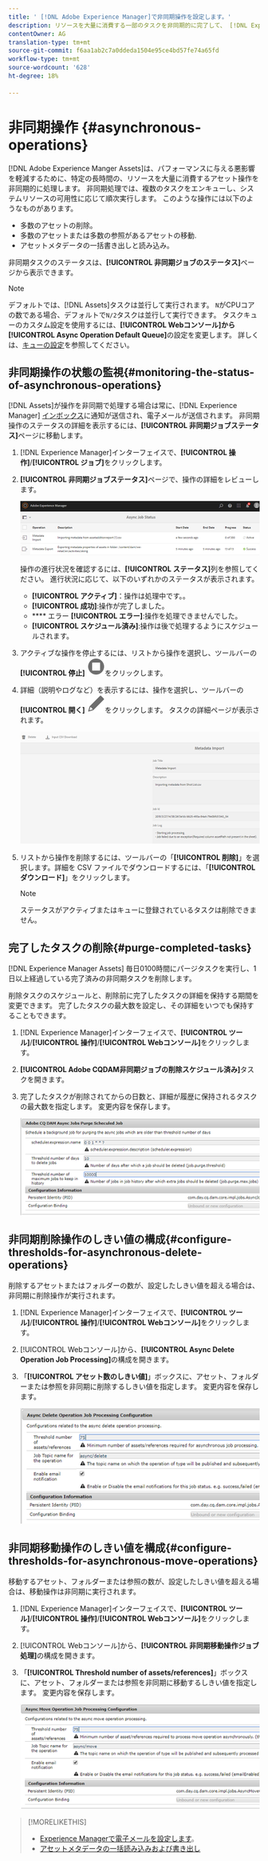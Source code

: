 ```yaml
---
title: ' [!DNL Adobe Experience Manager]で非同期操作を設定します。'
description: リソースを大量に消費する一部のタスクを非同期的に完了して、 [!DNL Experience Manager Assets]のパフォーマンスを最適化します。
contentOwner: AG
translation-type: tm+mt
source-git-commit: f6aa1ab2c7a0ddeda1504e95ce4bd57fe74a65fd
workflow-type: tm+mt
source-wordcount: '628'
ht-degree: 18%

---
```



# 非同期操作 {#asynchronous-operations}

[!DNL Adobe Experience Manger Assets]は、パフォーマンスに与える悪影響を軽減するために、特定の長時間の、リソースを大量に消費するアセット操作を非同期的に処理します。 非同期処理では、複数のタスクをエンキューし、システムリソースの可用性に応じて順次実行します。 このような操作には以下のようなものがあります。

* 多数のアセットの削除。
* 多数のアセットまたは多数の参照があるアセットの移動.
* アセットメタデータの一括書き出しと読み込み。

非同期タスクのステータスは、**[!UICONTROL 非同期ジョブのステータス]**&#x200B;ページから表示できます。

>[!NOTE]
>
>デフォルトでは、[!DNL Assets]タスクは並行して実行されます。 `N`がCPUコアの数である場合、デフォルトで`N/2`タスクは並行して実行できます。 タスクキューのカスタム設定を使用するには、**[!UICONTROL Webコンソール]から[!UICONTROL Async Operation Default Queue]**&#x200B;の設定を変更します。 詳しくは、[キューの設定](https://sling.apache.org/documentation/bundles/apache-sling-eventing-and-job-handling.html#queue-configurations)を参照してください。

## 非同期操作の状態の監視{#monitoring-the-status-of-asynchronous-operations}

[!DNL Assets]が操作を非同期で処理する場合は常に、[!DNL Experience Manager] [インボックス](/help/sites-authoring/inbox.md)に通知が送信され、電子メールが送信されます。 非同期操作のステータスの詳細を表示するには、**[!UICONTROL 非同期ジョブステータス]**&#x200B;ページに移動します。

1. [!DNL Experience Manager]インターフェイスで、**[!UICONTROL 操作]**/**[!UICONTROL ジョブ]**&#x200B;をクリックします。

1. **[!UICONTROL 非同期ジョブステータス]**&#x200B;ページで、操作の詳細をレビューします。

   ![非同期操作のステータスと詳細](assets/job_status.png)

   操作の進行状況を確認するには、**[!UICONTROL ステータス]**&#x200B;列を参照してください。 進行状況に応じて、以下のいずれかのステータスが表示されます。

   * **[!UICONTROL アクティブ]**：操作は処理中です。。
   * **[!UICONTROL 成功]**:操作が完了しました。
   * **** エラー **[!UICONTROL エラー]**:操作を処理できませんでした。
   * **[!UICONTROL スケジュール済み]**:操作は後で処理するようにスケジュールされます。

1. アクティブな操作を停止するには、リストから操作を選択し、ツールバーの&#x200B;**[!UICONTROL 停止]** ![停止アイコン](assets/do-not-localize/stop_icon.svg)をクリックします。

1. 詳細（説明やログなど）を表示するには、操作を選択し、ツールバーの&#x200B;**[!UICONTROL 開く]** ![open_icon](assets/do-not-localize/edit_icon.svg)をクリックします。 タスクの詳細ページが表示されます。

   ![メタデータ読み込みタスクの詳細](assets/job_details.png)

1. リストから操作を削除するには、ツールバーの「**[!UICONTROL 削除]**」を選択します。詳細を CSV ファイルでダウンロードするには、「**[!UICONTROL ダウンロード]**」をクリックします。

   >[!NOTE]
   >
   >ステータスがアクティブまたはキューに登録されているタスクは削除できません。

## 完了したタスクの削除{#purge-completed-tasks}

[!DNL Experience Manager Assets] 毎日0100時間にパージタスクを実行し、1日以上経過している完了済みの非同期タスクを削除します。

<!-- TBD: Find out from the engineering team and mention the time zone of this 1:00 am task.
-->

削除タスクのスケジュールと、削除前に完了したタスクの詳細を保持する期間を変更できます。 完了したタスクの最大数を設定し、その詳細をいつでも保持することもできます。

1. [!DNL Experience Manager]インターフェイスで、**[!UICONTROL ツール]**/**[!UICONTROL 操作]**/**[!UICONTROL Webコンソール]**&#x200B;をクリックします。
1. **[!UICONTROL Adobe CQDAM非同期ジョブの削除スケジュール済み]**&#x200B;タスクを開きます。
1. 完了したタスクが削除されてからの日数と、詳細が履歴に保持されるタスクの最大数を指定します。 変更内容を保存します。

   ![非同期タスクの削除をスケジュールする設定](assets/purge_job.png)

## 非同期削除操作のしきい値の構成{#configure-thresholds-for-asynchronous-delete-operations}

削除するアセットまたはフォルダーの数が、設定したしきい値を超える場合は、非同期に削除操作が実行されます。

1. [!DNL Experience Manager]インターフェイスで、**[!UICONTROL ツール]**/**[!UICONTROL 操作]**/**[!UICONTROL Webコンソール]**&#x200B;をクリックします。
1. [!UICONTROL Webコンソール]から、**[!UICONTROL Async Delete Operation Job Processing]**&#x200B;の構成を開きます。
1. 「**[!UICONTROL アセット数のしきい値]**」ボックスに、アセット、フォルダーまたは参照を非同期に削除するしきい値を指定します。 変更内容を保存します。

   ![アセットを削除するタスクのしきい値制限を設定](assets/delete_threshold.png)

## 非同期移動操作のしきい値を構成{#configure-thresholds-for-asynchronous-move-operations}

移動するアセット、フォルダーまたは参照の数が、設定したしきい値を超える場合は、移動操作は非同期に実行されます。

1. [!DNL Experience Manager]インターフェイスで、**[!UICONTROL ツール]**/**[!UICONTROL 操作]**/**[!UICONTROL Webコンソール]**&#x200B;をクリックします。
1. [!UICONTROL Webコンソール]から、**[!UICONTROL 非同期移動操作ジョブ処理]**&#x200B;の構成を開きます。
1. 「**[!UICONTROL Threshold number of assets/references]**」ボックスに、アセット、フォルダーまたは参照を非同期に移動するしきい値を指定します。 変更内容を保存します。

   ![タスクがアセットを移動するしきい値の制限を設定](assets/move_threshold.png)

>[!MORELIKETHIS]
>
>* [Experience Managerで電子メールを設定します](/help/sites-administering/notification.md)。
>* [アセットメタデータの一括読み込みおよび書き出し](/help/assets/metadata-import-export.md)

